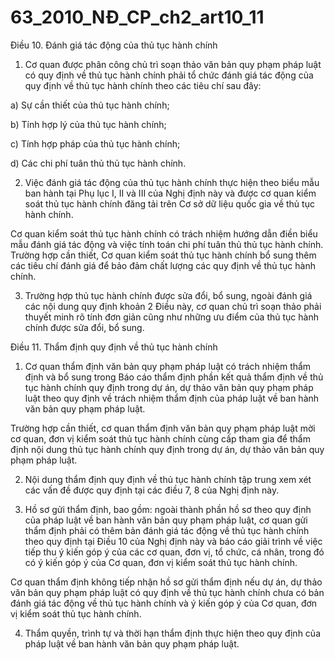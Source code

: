 # 63_2010_NĐ_CP_ch2_art10_11
Điều 10. Đánh giá tác động của thủ tục hành chính

1. Cơ quan được phân công chủ trì soạn thảo văn bản quy phạm pháp luật có quy định về thủ tục hành chính phải tổ chức đánh giá tác động của quy định về thủ tục hành chính theo các tiêu chí sau đây:

a) Sự cần thiết của thủ tục hành chính;

b) Tính hợp lý của thủ tục hành chính;

c) Tính hợp pháp của thủ tục hành chính;

d) Các chi phí tuân thủ thủ tục hành chính.

2. Việc đánh giá tác động của thủ tục hành chính thực hiện theo biểu mẫu ban hành tại Phụ lục I, II và III của Nghị định này và được cơ quan kiểm soát thủ tục hành chính đăng tải trên Cơ sở dữ liệu quốc gia về thủ tục hành chính.

Cơ quan kiểm soát thủ tục hành chính có trách nhiệm hướng dẫn điền biểu mẫu đánh giá tác động và việc tính toán chi phí tuân thủ thủ tục hành chính. Trường hợp cần thiết, Cơ quan kiểm soát thủ tục hành chính bổ sung thêm các tiêu chí đánh giá để bảo đảm chất lượng các quy định về thủ tục hành chính.

3. Trường hợp thủ tục hành chính được sửa đổi, bổ sung, ngoài đánh giá các nội dung quy định khoản 2 Điều này, cơ quan chủ trì soạn thảo phải thuyết minh rõ tính đơn giản cũng như những ưu điểm của thủ tục hành chính được sửa đổi, bổ sung.

Điều 11. Thẩm định quy định về thủ tục hành chính

1. Cơ quan thẩm định văn bản quy phạm pháp luật có trách nhiệm thẩm định và bổ sung trong Báo cáo thẩm định phần kết quả thẩm định về thủ tục hành chính quy định trong dự án, dự thảo văn bản quy phạm pháp luật theo quy định về trách nhiệm thẩm định của pháp luật về ban hành văn bản quy phạm pháp luật.

Trường hợp cần thiết, cơ quan thẩm định văn bản quy phạm pháp luật mời cơ quan, đơn vị kiểm soát thủ tục hành chính cùng cấp tham gia để thẩm định nội dung thủ tục hành chính quy định trong dự án, dự thảo văn bản quy phạm pháp luật.

2. Nội dung thẩm định quy định về thủ tục hành chính tập trung xem xét các vấn đề được quy định tại các điều 7, 8 của Nghị định này.

3. Hồ sơ gửi thẩm định, bao gồm: ngoài thành phần hồ sơ theo quy định của pháp luật về ban hành văn bản quy phạm pháp luật, cơ quan gửi thẩm định phải có thêm bản đánh giá tác động về thủ tục hành chính theo quy định tại Điều 10 của Nghị định này và báo cáo giải trình về việc tiếp thu ý kiến góp ý của các cơ quan, đơn vị, tổ chức, cá nhân, trong đó có ý kiến góp ý của Cơ quan, đơn vị kiểm soát thủ tục hành chính.

Cơ quan thẩm định không tiếp nhận hồ sơ gửi thẩm định nếu dự án, dự thảo văn bản quy phạm pháp luật có quy định về thủ tục hành chính chưa có bản đánh giá tác động về thủ tục hành chính và ý kiến góp ý của Cơ quan, đơn vị kiểm soát thủ tục hành chính.

4. Thẩm quyền, trình tự và thời hạn thẩm định thực hiện theo quy định của pháp luật về ban hành văn bản quy phạm pháp luật.